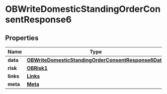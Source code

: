 # OBWriteDomesticStandingOrderConsentResponse6

## Properties
Name | Type | Description | Notes
------------ | ------------- | ------------- | -------------
**data** | [**OBWriteDomesticStandingOrderConsentResponse6Data**](OBWriteDomesticStandingOrderConsentResponse6Data.md) |  | 
**risk** | [**OBRisk1**](OBRisk1.md) |  | 
**links** | [**Links**](Links.md) |  |  [optional]
**meta** | [**Meta**](Meta.md) |  |  [optional]
